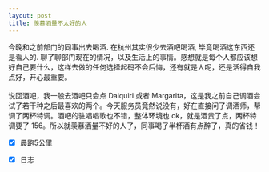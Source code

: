 ```yaml
---
layout: post
title: 羡慕酒量不太好的人
---
```

今晚和之前部门的同事出去喝酒. 在杭州其实很少去酒吧喝酒, 毕竟喝酒这东西还是看人的. 聊了聊部门现在的情况，以及生活上的事情。感想就是每个人都应该想好自己要什么，这样去做的任何选择起码不会后悔，还有就是人呢，还是活得自我点好，开心最重要。<br />
<br />说回酒吧，我一般去酒吧只会点 Daiquiri 或者 Margarita，这是我之前自己调酒尝试了若干种之后最喜欢的两个。今天服务员竟然说没有，好在直接问了调酒师，帮调了两杯特调。酒吧的驻唱唱歌也不错，整体环境也 ok，就是酒贵了点，两杯特调要了 156。所以就羡慕酒量不好的人了，同事喝了半杯酒有点醉了，真的省钱！<br />

- [x] 晨跑5公里
- [x] 日志


<br />


